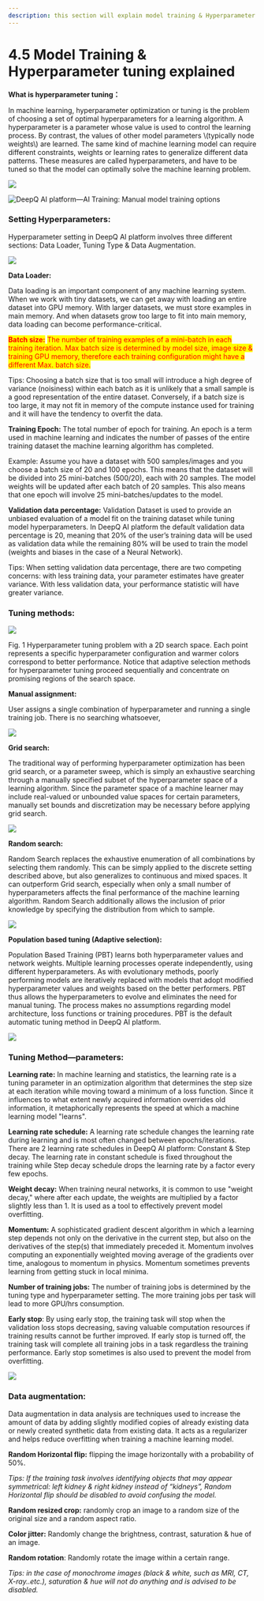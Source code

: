 ```yaml
---
description: this section will explain model training & Hyperparameter tuning
---
```


# 4.5 Model Training & Hyperparameter tuning explained

**What is hyperparameter tuning：**

In machine learning, hyperparameter optimization or tuning is the problem of choosing a set of optimal hyperparameters for a learning algorithm. A hyperparameter is a parameter whose value is used to control the learning process. By contrast, the values of other model parameters \\(typically node weights\\) are learned. The same kind of machine learning model can require different constraints, weights or learning rates to generalize different data patterns. These measures are called hyperparameters, and have to be tuned so that the model can optimally solve the machine learning problem.

![](../.gitbook/assets/con-4-5-1.png)

![DeepQ AI platform—AI Training: Manual model training options](../.gitbook/assets/con-4-5-2.png)

### Setting Hyperparameters:

Hyperparameter setting in DeepQ AI platform involves three different sections: Data Loader, Tuning Type & Data Augmentation.

![](../.gitbook/assets/con-4-5-3.png)

**Data Loader:**

Data loading is an important component of any machine learning system. When we work with tiny datasets, we can get away with loading an entire dataset into GPU memory. With larger datasets, we must store examples in main memory. And when datasets grow too large to fit into main memory, data loading can become performance-critical.

<mark style="color:red;">**Batch size:**</mark> <mark style="color:red;">The number of training examples of a mini-batch in each training iteration. Max batch size is determined by model size, image size & training GPU memory, therefore each training configuration might have a different Max. batch size.</mark>

Tips: Choosing a batch size that is too small will introduce a high degree of variance (noisiness) within each batch as it is unlikely that a small sample is a good representation of the entire dataset. Conversely, if a batch size is too large, it may not fit in memory of the compute instance used for training and it will have the tendency to overfit the data.

**Training Epoch:** The total number of epoch for training. An epoch is a term used in machine learning and indicates the number of passes of the entire training dataset the machine learning algorithm has completed.

Example: Assume you have a dataset with 500 samples/images and you choose a batch size of 20 and 100 epochs. This means that the dataset will be divided into 25 mini-batches (500/20), each with 20 samples. The model weights will be updated after each batch of 20 samples. This also means that one epoch will involve 25 mini-batches/updates to the model.

**Validation data percentage:** Validation Dataset is used to provide an unbiased evaluation of a model fit on the training dataset while tuning model hyperparameters. In DeepQ AI platform the default validation data percentage is 20, meaning that 20% of the user’s training data will be used as validation data while the remaining 80% will be used to train the model (weights and biases in the case of a Neural Network).

Tips: When setting validation data percentage, there are two competing concerns: with less training data, your parameter estimates have greater variance. With less validation data, your performance statistic will have greater variance.

### Tuning methods:

![](../.gitbook/assets/con-4-5-4.png)

Fig. 1 Hyperparameter tuning problem with a 2D search space. Each point represents a specific hyperparameter configuration and warmer colors correspond to better performance. Notice that adaptive selection methods for hyperparameter tuning proceed sequentially and concentrate on promising regions of the search space.

**Manual assignment:**

User assigns a single combination of hyperparameter and running a single training job. There is no searching whatsoever,

![](../.gitbook/assets/con-4-5-5-2.3.png)

**Grid search:**

The traditional way of performing hyperparameter optimization has been grid search, or a parameter sweep, which is simply an exhaustive searching through a manually specified subset of the hyperparameter space of a learning algorithm. Since the parameter space of a machine learner may include real-valued or unbounded value spaces for certain parameters, manually set bounds and discretization may be necessary before applying grid search.

![](../.gitbook/assets/con-4-5-6-2.3.png)

**Random search:**

Random Search replaces the exhaustive enumeration of all combinations by selecting them randomly. This can be simply applied to the discrete setting described above, but also generalizes to continuous and mixed spaces. It can outperform Grid search, especially when only a small number of hyperparameters affects the final performance of the machine learning algorithm. Random Search additionally allows the inclusion of prior knowledge by specifying the distribution from which to sample.

![](../.gitbook/assets/con-4-5-7-2.3.png)

**Population based tuning (Adaptive selection):**

Population Based Training (PBT) learns both hyperparameter values and network weights. Multiple learning processes operate independently, using different hyperparameters. As with evolutionary methods, poorly performing models are iteratively replaced with models that adopt modified hyperparameter values and weights based on the better performers. PBT thus allows the hyperparameters to evolve and eliminates the need for manual tuning. The process makes no assumptions regarding model architecture, loss functions or training procedures. PBT is the default automatic tuning method in DeepQ AI platform.

![](../.gitbook/assets/con-4-5-8-2.3.png)

### **Tuning Method—parameters:**

**Learning rate:** In machine learning and statistics, the learning rate is a tuning parameter in an optimization algorithm that determines the step size at each iteration while moving toward a minimum of a loss function. Since it influences to what extent newly acquired information overrides old information, it metaphorically represents the speed at which a machine learning model "learns".

**Learning rate schedule:** A learning rate schedule changes the learning rate during learning and is most often changed between epochs/iterations. There are 2 learning rate schedules in DeepQ AI platform: Constant & Step decay. The learning rate in constant schedule is fixed throughout the training while Step decay schedule drops the learning rate by a factor every few epochs.

**Weight decay:** When training neural networks, it is common to use "weight decay," where after each update, the weights are multiplied by a factor slightly less than 1. It is used as a tool to effectively prevent model overfitting.

**Momentum:** A sophisticated gradient descent algorithm in which a learning step depends not only on the derivative in the current step, but also on the derivatives of the step(s) that immediately preceded it. Momentum involves computing an exponentially weighted moving average of the gradients over time, analogous to momentum in physics. Momentum sometimes prevents learning from getting stuck in local minima.

**Number of training jobs:** The number of training jobs is determined by the tuning type and hyperparameter setting. The more training jobs per task will lead to more GPU/hrs consumption.

**Early stop**: By using early stop, the training task will stop when the validation loss stops decreasing, saving valuable computation resources if training results cannot be further improved. If early stop is turned off, the training task will complete all training jobs in a task regardless the training performance. Early stop sometimes is also used to prevent the model from overfitting.

![](../.gitbook/assets/con-4-5-9-2.3.png)

### **Data augmentation:**

Data augmentation in data analysis are techniques used to increase the amount of data by adding slightly modified copies of already existing data or newly created synthetic data from existing data. It acts as a regularizer and helps reduce overfitting when training a machine learning model.

**Random Horizontal flip:** flipping the image horizontally with a probability of 50%.

_Tips: If the training task involves identifying objects that may appear symmetrical: left kidney & right kidney instead of “kidneys”, Random Horizontal flip should be disabled to avoid confusing the model._

**Random resized crop:** randomly crop an image to a random size of the original size and a random aspect ratio.

**Color jitter:** Randomly change the brightness, contrast, saturation & hue of an image.

**Random rotation**: Randomly rotate the image within a certain range.

_Tips: in the case of monochrome images (black & white, such as MRI, CT, X-ray..etc.), saturation & hue will not do anything and is advised to be disabled._
